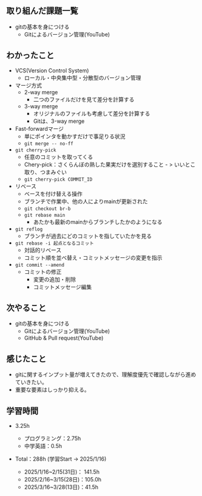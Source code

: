 ## 取り組んだ課題一覧
- gitの基本を身につける
  - Gitによるバージョン管理(YouTube)
## わかったこと
- VCS(Version Control System)
  - ローカル・中央集中型・分散型のバージョン管理
- マージ方式
  - 2-way merge
    - 二つのファイルだけを見て差分を計算する
  - 3-way merge
    - オリジナルのファイルも考慮して差分を計算する
    - Gitは、3-way merge
- Fast-forwardマージ
    - 単にポインタを動かすだけで事足りる状況
    - `git merge -- no-ff`
- `git cherry-pick`
    - 任意のコミットを取ってくる
    - Chery-pick：さくらんぼの熟した果実だけを選別すること - > いいとこ取り、つまみぐい
    - `git cherry-pick COMMIT_ID`
- リベース
    - ベースを付け替える操作
    - ブランチで作業中、他の人によりmainが更新された
    - `git checkout br-b`
    - `git rebase main`
        - あたかも最新のmainからブランチしたかのようになる
- `git reflog`
  - ブランチが過去にどのコミットを指していたかを見る
- `git rebase -i 起点となるコミット`
  - 対話的リベース
  - コミット順を並べ替え・コミットメッセージの変更を指示
- `git commit --amend`
  - コミットの修正
    - 変更の追加・削除
    - コミットメッセージ編集
## 次やること
- gitの基本を身につける
  - Gitによるバージョン管理(YouTube)
  - GitHub & Pull request(YouTube)
## 感じたこと
- gitに関するインプット量が増えてきたので、理解度優先で確認しながら進めていきたい。
- 重要な要素はしっかり抑える。
## 学習時間
- 3.25h
  - プログラミング：2.75h
  - 中学英語：0.5h

- Total：288h (学習Start → 2025/1/16)
  - 2025/1/16~2/15(31日)： 141.5h
  - 2025/2/16~3/15(28日)：105.0h
  - 2025/3/16~3/28(13日)：41.5h